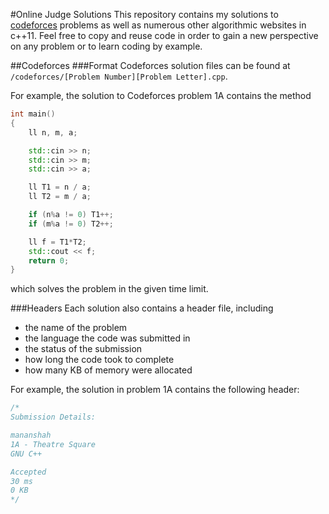 #Online Judge Solutions
This repository contains my solutions to [codeforces](http://codeforces.com) problems  as well as numerous other algorithmic websites in c++11. Feel free to copy and reuse code in order to gain a new perspective on any problem or to learn coding by example.

##Codeforces
###Format
Codeforces solution files can be found at ```/codeforces/[Problem Number][Problem Letter].cpp```. 

For example, the solution to Codeforces problem 1A contains the method
```cpp
int main()
{
	ll n, m, a;

	std::cin >> n;
	std::cin >> m;
	std::cin >> a;

	ll T1 = n / a;  
	ll T2 = m / a;  

	if (n%a != 0) T1++;   
	if (m%a != 0) T2++;  

	ll f = T1*T2;
	std::cout << f;
	return 0;
}
```
which solves the problem in the given time limit.

###Headers
Each solution also contains a header file, including 
* the name of the problem
* the language the code was submitted in
* the status of the submission
* how long the code took to complete
* how many KB of memory were allocated

For example, the solution in problem 1A contains the following header: 
```cpp
/*
Submission Details:

mananshah	 
1A - Theatre Square	 
GNU C++	

Accepted	 
30 ms	 
0 KB
*/
```
